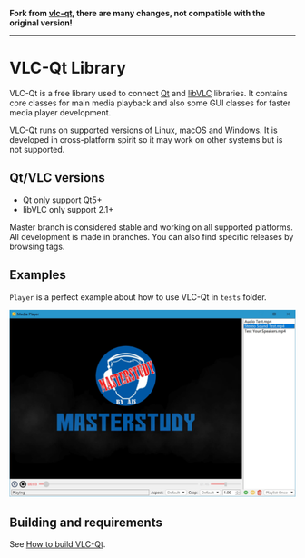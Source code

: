 **Fork from [vlc-qt](https://github.com/vlc-qt/vlc-qt), there are many changes, not compatible with the original version!**

---

# VLC-Qt Library
VLC-Qt is a free library used to connect [Qt](http://qt.io) and [libVLC](http://videolan.org) libraries. It contains core classes for main media playback and also some GUI classes for faster media player development.

VLC-Qt runs on supported versions of Linux, macOS and Windows. It is developed in cross-platform spirit so it may work on other systems but is not supported.

## Qt/VLC versions
 - Qt only support Qt5+
 - libVLC only support 2.1+

Master branch is considered stable and working on all supported platforms.
All development is made in branches. You can also find specific releases by browsing tags.


## Examples
`Player` is a perfect example about how to use VLC-Qt in `tests` folder.

![screenshot on windows](screenshots/screenshot-1.jpg)


## Building and requirements
See [How to build VLC-Qt](BUILDING.md).
